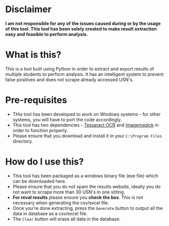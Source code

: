 # Disclaimer
**I am not responsible for any of the issues caused during or by the usage of this tool. This tool has been solely created to make result extraction easy and feasible to perform analysis.**

# What is this?
This is a tool built using Python in order to extract and export results of multiple students to perform analysis. It has an intelligent system to prevent false positives and does not scrape already accessed USN's.

# Pre-requisites
- THis tool has been developed to work on Windows systems - for other systems, you will have to port the code accordingly.
- This tool has two dependencies - [Tessaract OCR](https://github.com/UB-Mannheim/tesseract/wiki) and [Imagemagick](https://imagemagick.org/script/download.php#windows) in order to function properly. 
- Please ensure that you download and install it in your `C:\Program Files` directory.

# How do I use this?
 - This tool has been packaged as a windows binary file (exe file) which can be downloaded here.
 - Please ensure that you do not spam the results website, ideally you do not want to scrape more than 30 USN's in one sitting.
 - **For reval results** please ensure you __check the box__. This is not necessary when generating the csv/excel file.
 - Once you're done extracting, press the `Generate` button to output all the data in database as a csv/excel file.
 - The `Clear` button will erase all data in the database.


 
